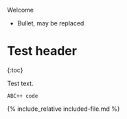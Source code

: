 
Welcome

* Bullet, may be replaced

# Test header
{:toc}

Test text.

    ABC++ code

{% include_relative included-file.md %}
